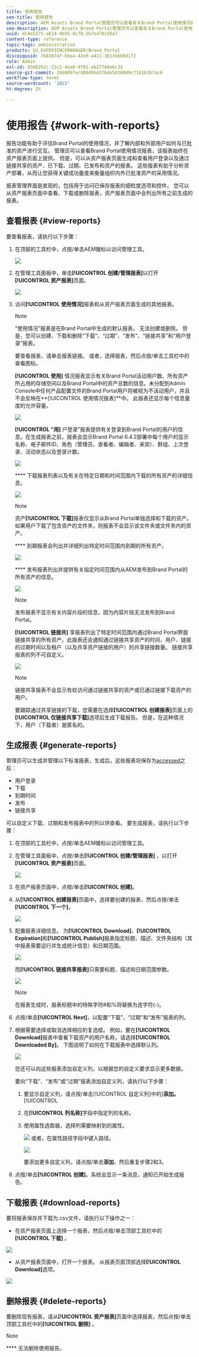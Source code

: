 ```yaml
---
title: 使用报告
seo-title: 使用报告
description: AEM Assets Brand Portal管理员可以查看有关Brand Portal使用情况的报表，以及创建、管理和查看有关通过Brand Portal共享的已下载、过期、已发布和链接资产的报表。
seo-description: AEM Assets Brand Portal管理员可以查看有关Brand Portal使用情况的报表，以及创建、管理和查看有关通过Brand Portal共享的已下载、过期、已发布和链接资产的报表。
uuid: dc4e5275-a614-4b95-8c70-2b7e470c50a7
content-type: reference
topic-tags: administration
products: SG_EXPERIENCEMANAGER/Brand_Portal
discoiquuid: 7683074f-b6ea-42e0-a411-3b13eb88d1f2
role: Admin
exl-id: 03d0292c-23c2-4ea0-9781-eb27768e6c33
source-git-commit: 26b009fec800d9b437bde5838009c71b1b3b7ac6
workflow-type: tm+mt
source-wordcount: '1023'
ht-degree: 2%

---
```


# 使用报告 {#work-with-reports}

报告功能有助于评估Brand Portal的使用情况，并了解内部和外部用户如何与已批准的资产进行交互。 管理员可以查看Brand Portal使用情况报表，该报表始终在资产报表页面上提供。 但是，可以从资产报表页面生成和查看用户登录以及通过链接共享的资产、已下载、过期、已发布和资产的报表。 这些报表有助于分析资产部署，从而让您获得关键成功量度来衡量组织内外已批准资产的采用情况。

报表管理界面是直观的，包括用于访问已保存报表的细粒度选项和控件。 您可以从资产报表页面中查看、下载或删除报表，资产报表页面中会列出所有之前生成的报表。

## 查看报表 {#view-reports}

要查看报表，请执行以下步骤：

1. 在顶部的工具栏中，点按/单击AEM徽标以访问管理工具。

   ![](assets/aemlogo.png)

1. 在管理工具面板中，单击&#x200B;**[!UICONTROL 创建/管理报表]**&#x200B;以打开&#x200B;**[!UICONTROL 资产报表]**&#x200B;页面。

   ![](assets/access-asset-reports.png)

1. 访问&#x200B;**[!UICONTROL 使用情况]**&#x200B;报表和从资产报表页面生成的其他报表。

   >[!NOTE]
   >
   >“使用情况”报表是在Brand Portal中生成的默认报表。 无法创建或删除。 但是，您可以创建、下载和删除“下载”、“过期”、“发布”、“链接共享”和“用户登录”报表。

   要查看报表，请单击报表链接。 或者，选择报表，然后点按/单击工具栏中的查看图标。

   **[!UICONTROL 使用]** 情况报表显示有关Brand Portal活动用户数、所有资产所占用的存储空间以及Brand Portal中的资产总数的信息。未分配到Admin Console中任何产品配置文件的Brand Portal用户将被视为不活动用户，并且不会反映在&#x200B;**[!UICONTROL 使用情况报表]**中。
此报表还显示每个信息量度的允许容量。

   ![](assets/usage-report.png)

   **[!UICONTROL “用]** 户登录”报表提供有关登录到Brand Portal的用户的信息。在生成报表之前，报表会显示Brand Portal 6.4.2部署中每个用户的显示名称、电子邮件ID、角色（管理员、查看者、编辑者、来宾）、群组、上次登录、活动状态以及登录计数。

   ![](assets/user-logins.png)

   **** 下载报表列表以及有关在特定日期和时间范围内下载的所有资产的详细信息。

   ![](assets/download-report.png)

   >[!NOTE]
   >
   >资产&#x200B;**[!UICONTROL 下载]**&#x200B;报表仅显示从Brand Portal单独选择和下载的资产。 如果用户下载了包含资产的文件夹，则报表不会显示该文件夹或文件夹内的资产。

   **** 到期报表会列出并详细列出特定时间范围内到期的所有资产。

   ![](assets/expiration-report.png)

   **** 发布报表列出并提供有关指定时间范围内从AEM发布到Brand Portal的所有资产的信息。

   ![](assets/publish-report.png)

   >[!NOTE]
   >
   >发布报表不显示有关内容片段的信息，因为内容片段无法发布到Brand Portal。

   **[!UICONTROL 链接共]** 享报表列出了特定时间范围内通过Brand Portal界面链接共享的所有资产。此报表还会通知通过链接共享资产的时间、用户、链接的过期时间以及租户（以及共享资产链接的用户）的共享链接数量。 链接共享报表的列不可自定义。

   ![](assets/link-share-report.png)

   >[!NOTE]
   >
   >链接共享报表不会显示有权访问通过链接共享的资产或已通过链接下载资产的用户。
   >
   >要跟踪通过共享链接的下载，您需要在选择&#x200B;**[!UICONTROL 创建报表]**&#x200B;页面上的&#x200B;**[!UICONTROL 仅链接共享下载]**&#x200B;选项后生成下载报告。 但是，在这种情况下，用户（下载者）是匿名的。

## 生成报表 {#generate-reports}

管理员可以生成并管理以下标准报表，生成后，这些报表将保存为[accessed](../using/brand-portal-reports.md#main-pars-header)之后：

* 用户登录
* 下载
* 到期时间
* 发布
* 链接共享

可以自定义下载、过期和发布报表中的列以供查看。 要生成报表，请执行以下步骤：

1. 在顶部的工具栏中，点按/单击AEM徽标以访问管理工具。

1. 在管理工具面板中，点按/单击&#x200B;**[!UICONTROL 创建/管理报表]** ，以打开&#x200B;**[!UICONTROL 资产报表]**&#x200B;页面。

   ![](assets/asset-reports.png)

1. 在资产报表页面中，点按/单击&#x200B;**[!UICONTROL 创建]**。
1. 从&#x200B;**[!UICONTROL 创建报表]**&#x200B;页面中，选择要创建的报表，然后点按/单击&#x200B;**[!UICONTROL 下一个]**。

   ![](assets/crete-report.png)

1. 配置报表详细信息。 为&#x200B;**[!UICONTROL Download]**、**[!UICONTROL Expiration]**&#x200B;和&#x200B;**[!UICONTROL Publish]**&#x200B;报表指定标题、描述、文件夹结构（其中报表需要运行并生成统计信息）和日期范围。

   ![](assets/create-report-page.png)

   而&#x200B;**[!UICONTROL 链接共享报表]**&#x200B;只需要标题、描述和日期范围参数。

   ![](assets/create-link-share-report.png)

   >[!NOTE]
   >
   >在报表生成时，报表标题中的特殊字符#和%将替换为连字符(-)。

1. 点按/单击&#x200B;**[!UICONTROL Next]**，以配置“下载”、“过期”和“发布”报表的列。
1. 根据需要选择或取消选择相应的复选框。 例如，要在&#x200B;**[!UICONTROL Download]**&#x200B;报表中查看下载资产的用户名称，请选择&#x200B;**[!UICONTROL Downloaded By]**。 下图说明了如何在下载报表中选择默认列。

   ![](assets/createdownloadreport.png)

   您还可以向这些报表添加自定义列，以根据您的自定义要求显示更多数据。

   要向“下载”、“发布”或“过期”报表添加自定义列，请执行以下步骤：

   1. 要显示自定义列，请点按/单击[!UICONTROL 自定义列]中的&#x200B;]**添加。**[!UICONTROL 
   1. 在&#x200B;**[!UICONTROL 列名称]**&#x200B;字段中指定列的名称。
   1. 使用属性选取器，选择列需要映射到的属性。

      ![](assets/property-picker.png)
或者，在属性路径字段中键入路径。

      ![](assets/property-path.png)

      要添加更多自定义列，请点按/单击&#x200B;**添加**，然后重复步骤2和3。

1. 点按/单击&#x200B;**[!UICONTROL 创建]**。系统会显示一条消息，通知已开始生成报告。

## 下载报表 {#download-reports}

要将报表保存并下载为.csv文件，请执行以下操作之一：

* 在资产报表页面上选择一个报表，然后点按/单击顶部工具栏中的&#x200B;**[!UICONTROL 下载]** 。

![](assets/download-asset-report.png)

* 从资产报表页面中，打开一个报表。 从报表页面顶部选择&#x200B;**[!UICONTROL Download]**&#x200B;选项。

![](assets/download-report-fromwithin.png)

## 删除报表 {#delete-reports}

要删除现有报表，请从&#x200B;**[!UICONTROL 资产报表]**&#x200B;页面中选择报表，然后点按/单击顶部工具栏中的&#x200B;**[!UICONTROL 删除]** 。

>[!NOTE]
>
>**** 无法删除使用报告。
